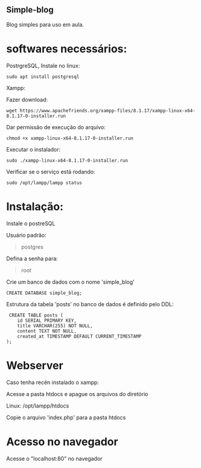 ## Simple-blog
Blog simples para uso em aula.

# softwares necessários:

PostrgreSQL, Instale no linux:

```
sudo apt install postgresql
```

Xampp:

Fazer download:

```
wget https://www.apachefriends.org/xampp-files/8.1.17/xampp-linux-x64-8.1.17-0-installer.run
```

Dar permissão de execução do arquivo:
```
chmod +x xampp-linux-x64-8.1.17-0-installer.run
```

Executar o instalador:
```
sudo ./xampp-linux-x64-8.1.17-0-installer.run
```

Verificar se o serviço está rodando:
```
sudo /opt/lampp/lampp status
```

# Instalação:

Instale o postreSQL

Usuário padrão:

> postgres

Defina a senha para:

> root

Crie um banco de dados com o nome 'simple_blog'
```
CREATE DATABASE simple_blog;
```
Estrutura da tabela 'posts' no banco de dados é definido pelo DDL:
```
 CREATE TABLE posts (
    id SERIAL PRIMARY KEY,
    title VARCHAR(255) NOT NULL,
    content TEXT NOT NULL,
    created_at TIMESTAMP DEFAULT CURRENT_TIMESTAMP
);
```
# Webserver

Caso tenha recén instalado o xampp:

Acesse a pasta htdocs e apague os arquivos do diretório

Linux: /opt/lampp/htdocs

Copie o arquivo 'index.php' para a pasta htdocs

# Acesso no navegador

Acesse o "localhost:80" no navegador


